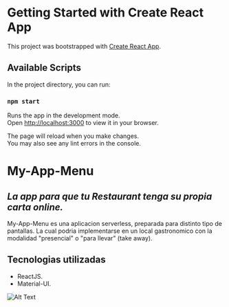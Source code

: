 # Getting Started with Create React App

This project was bootstrapped with [Create React App](https://github.com/facebook/create-react-app).


## Available Scripts

In the project directory, you can run:

### `npm start`

Runs the app in the development mode.\
Open [http://localhost:3000](http://localhost:3000) to view it in your browser.

The page will reload when you make changes.\
You may also see any lint errors in the console.

# My-App-Menu
## _La app para que tu Restaurant tenga su propia carta online._

My-App-Menu es una aplicacion serverless, preparada para distinto tipo de pantallas. La cual podria implementarse en un local gastronomico con la modalidad "presencial" o "para llevar" (take away).

## Tecnologias utilizadas
- ReactJS.
- Material-UI.


![Alt Text](./src/assets/2023-02-03-15-58-00.gif)